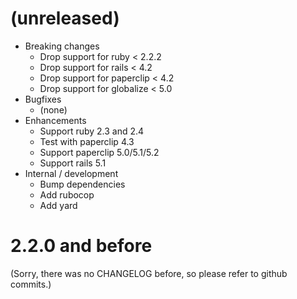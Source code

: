 # (unreleased)

* Breaking changes 
    * Drop support for ruby < 2.2.2
    * Drop support for rails < 4.2
    * Drop support for paperclip < 4.2
    * Drop support for globalize < 5.0
* Bugfixes
    * (none)
* Enhancements
    * Support ruby 2.3 and 2.4
    * Test with paperclip 4.3
    * Support paperclip 5.0/5.1/5.2
    * Support rails 5.1
* Internal / development
    * Bump dependencies 
    * Add rubocop
    * Add yard

# 2.2.0 and before

(Sorry, there was no CHANGELOG before, so please refer to github commits.)
